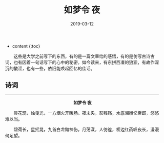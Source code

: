 ﻿---
layout: post
title:  "如梦令 夜"
date:   2019-03-12
categories: 其他
tag: 诗词画意
---

* content
{:toc}


&emsp;&emsp;这些是大学之前写下的东西，有的是一篇文章给的感悟，有的是仿写古诗古词，也有因着一句话写下的心中的秘密，如今读来，有东拼西凑的狼狈，有故作深沉的酸涩，也有一些，依旧能唤起回忆的佳话。

## 诗词

----

&emsp;&emsp;&emsp;&emsp;&emsp;&emsp;&emsp;&emsp;&emsp;&emsp;&emsp;&emsp;&emsp;&emsp;&emsp;&emsp;**如梦令 夜**

&emsp;&emsp;昙花现，烛曳光，一方烟火开暖肠。夜未央，影残殇，水底湘娥忆帝郎，悠悠难以当。

&emsp;&emsp;碧荷长，星摇晃，九首白龙黯神伤。月荡漾，人彷徨，桥边红药叹夜长，漫漫何足望。


&emsp;
